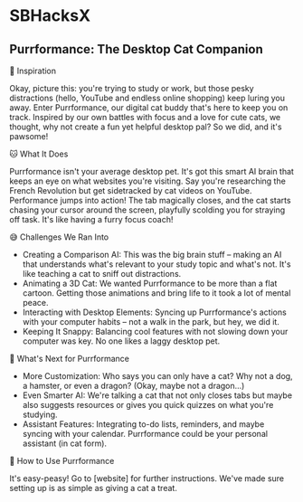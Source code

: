 # SBHacksX

## Purrformance: The Desktop Cat Companion

🚀 Inspiration

Okay, picture this: you're trying to study or work, but those pesky distractions (hello, YouTube and endless online shopping) keep luring you away. Enter Purrformance, our digital cat buddy that's here to keep you on track. Inspired by our own battles with focus and a love for cute cats, we thought, why not create a fun yet helpful desktop pal? So we did, and it's pawsome!

🐱 What It Does

Purrformance isn't your average desktop pet. It's got this smart AI brain that keeps an eye on what websites you're visiting. Say you're researching the French Revolution but get sidetracked by cat videos on YouTube. Performance jumps into action! The tab magically closes, and the cat starts chasing your cursor around the screen, playfully scolding you for straying off task. It's like having a furry focus coach!

😅 Challenges We Ran Into

- Creating a Comparison AI: This was the big brain stuff – making an AI that understands what's relevant to your study topic and what's not. It's like teaching a cat to sniff out distractions.
- Animating a 3D Cat: We wanted Purrformance to be more than a flat cartoon. Getting those animations and bring life to it took a lot of mental peace.
- Interacting with Desktop Elements: Syncing up Purrformance's actions with your computer habits – not a walk in the park, but hey, we did it.
- Keeping It Snappy: Balancing cool features with not slowing down your computer was key. No one likes a laggy desktop pet.

🌟 What's Next for Purrformance

- More Customization: Who says you can only have a cat? Why not a dog, a hamster, or even a dragon? (Okay, maybe not a dragon...)
- Even Smarter AI: We're talking a cat that not only closes tabs but maybe also suggests resources or gives you quick quizzes on what you're studying.
- Assistant Features: Integrating to-do lists, reminders, and maybe syncing with your calendar. Purrformance could be your personal assistant (in cat form).
  
📖 How to Use Purrformance

It's easy-peasy! Go to [website] for further instructions. We've made sure setting up is as simple as giving a cat a treat.
